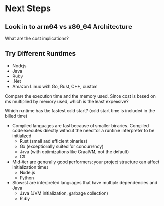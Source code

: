 # Next Steps

## Look in to arm64 vs x86_64 Architecture
What are the cost implications?

## Try Different Runtimes
- Nodejs
- Java
- Ruby
- .Net
- Amazon Linux with Go, Rust, C++, custom

Compare the execution time and the memory used. Since cost is based on ms multiplied by memory used, which is the least expensive?

Which runtime has the fastest cold start? (cold start time is included in the billed time)
- Compiled languages are fast because of smaller binaries. Compiled code executes directly without the need for a runtime interpreter to be initialized
  - Rust (small and efficient binaries)
  - Go (exceptionally suited for concurrency)
  - Java (with optimizations like GraalVM, not the default)
  - C#
- Mid-tier are generally good performers; your project structure can affect initialization times
  - Node.js
  - Python
- Slowest are interpreted languages that have multiple dependencies and Java
  - Java (JVM initialization, garbage collection)
  - Ruby
